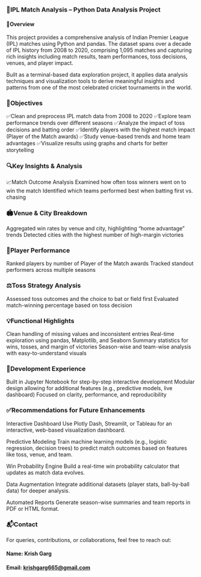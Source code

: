 ### 🏏IPL Match Analysis – Python Data Analysis Project
#### 📌Overview
This project provides a comprehensive analysis of Indian Premier League (IPL) matches using Python and pandas. The dataset spans over a decade of IPL history from 2008 to 2020, comprising 1,095 matches and capturing rich insights including match results, team performances, toss decisions, venues, and player impact.

Built as a terminal-based data exploration project, it applies data analysis techniques and visualization tools to derive meaningful insights and patterns from one of the most celebrated cricket tournaments in the world.

### 🎯Objectives
✅Clean and preprocess IPL match data from 2008 to 2020
✅Explore team performance trends over different seasons
✅Analyze the impact of toss decisions and batting order
✅Identify players with the highest match impact (Player of the Match awards)
✅Study venue-based trends and home team advantages
✅Visualize results using graphs and charts for better storytelling

### 🔍Key Insights & Analysis
📈Match Outcome Analysis
Examined how often toss winners went on to win the match
Identified which teams performed best when batting first vs. chasing

### 🏟️Venue & City Breakdown
Aggregated win rates by venue and city, highlighting “home advantage” trends
Detected cities with the highest number of high-margin victories

### 🧠Player Performance
Ranked players by number of Player of the Match awards
Tracked standout performers across multiple seasons

### ⚖️Toss Strategy Analysis
Assessed toss outcomes and the choice to bat or field first
Evaluated match-winning percentage based on toss decision

### 💡Functional Highlights
Clean handling of missing values and inconsistent entries
Real-time exploration using pandas, Matplotlib, and Seaborn
Summary statistics for wins, tosses, and margin of victories
Season-wise and team-wise analysis with easy-to-understand visuals

### 🧪Development Experience
Built in Jupyter Notebook for step-by-step interactive development
Modular design allowing for additional features (e.g., predictive models, live dashboard)
Focused on clarity, performance, and reproducibility

### ✅Recommendations for Future Enhancements
Interactive Dashboard
Use Plotly Dash, Streamlit, or Tableau for an interactive, web-based visualization dashboard.

Predictive Modeling
Train machine learning models (e.g., logistic regression, decision trees) to predict match outcomes based on features like toss, venue, and team.

Win Probability Engine
Build a real-time win probability calculator that updates as match data evolves.

Data Augmentation
Integrate additional datasets (player stats, ball-by-ball data) for deeper analysis.

Automated Reports
Generate season-wise summaries and team reports in PDF or HTML format.

### 📬Contact
For queries, contributions, or collaborations, feel free to reach out:

#### Name: Krish Garg

#### Email: krishgarg665@gmail.com
